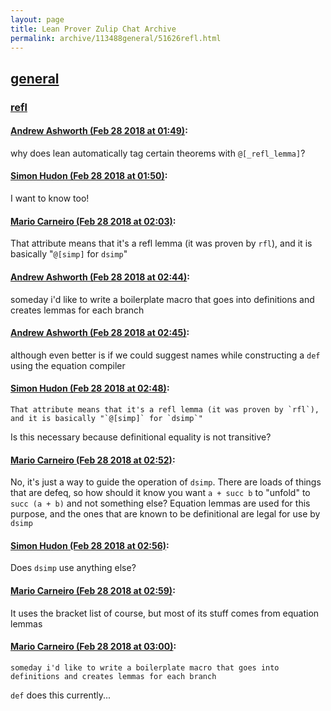 ```yaml
---
layout: page
title: Lean Prover Zulip Chat Archive 
permalink: archive/113488general/51626refl.html
---
```


## [general](index.html)
### [refl](51626refl.html)

#### [Andrew Ashworth (Feb 28 2018 at 01:49)](https://leanprover.zulipchat.com/#narrow/stream/113488-general/topic/refl/near/123067472):
why does lean automatically tag certain theorems with `@[_refl_lemma]`?

#### [Simon Hudon (Feb 28 2018 at 01:50)](https://leanprover.zulipchat.com/#narrow/stream/113488-general/topic/refl/near/123067521):
I want to know too!

#### [Mario Carneiro (Feb 28 2018 at 02:03)](https://leanprover.zulipchat.com/#narrow/stream/113488-general/topic/refl/near/123068042):
That attribute means that it's a refl lemma (it was proven by `rfl`), and it is basically "`@[simp]` for `dsimp`"

#### [Andrew Ashworth (Feb 28 2018 at 02:44)](https://leanprover.zulipchat.com/#narrow/stream/113488-general/topic/refl/near/123069575):
someday i'd like to write a boilerplate macro that goes into definitions and creates lemmas for each branch

#### [Andrew Ashworth (Feb 28 2018 at 02:45)](https://leanprover.zulipchat.com/#narrow/stream/113488-general/topic/refl/near/123069589):
although even better is if we could suggest names while  constructing a `def` using the equation compiler

#### [Simon Hudon (Feb 28 2018 at 02:48)](https://leanprover.zulipchat.com/#narrow/stream/113488-general/topic/refl/near/123069726):
```quote
That attribute means that it's a refl lemma (it was proven by `rfl`), and it is basically "`@[simp]` for `dsimp`"
```
Is this necessary because definitional equality is not transitive?

#### [Mario Carneiro (Feb 28 2018 at 02:52)](https://leanprover.zulipchat.com/#narrow/stream/113488-general/topic/refl/near/123069868):
No, it's just a way to guide the operation of `dsimp`. There are loads of things that are defeq, so how should it know you want `a + succ b` to "unfold" to `succ (a + b)` and not something else? Equation lemmas are used for this purpose, and the ones that are known to be definitional are legal for use by `dsimp`

#### [Simon Hudon (Feb 28 2018 at 02:56)](https://leanprover.zulipchat.com/#narrow/stream/113488-general/topic/refl/near/123069975):
Does `dsimp` use anything else?

#### [Mario Carneiro (Feb 28 2018 at 02:59)](https://leanprover.zulipchat.com/#narrow/stream/113488-general/topic/refl/near/123070051):
It uses the bracket list of course, but most of its stuff comes from equation lemmas

#### [Mario Carneiro (Feb 28 2018 at 03:00)](https://leanprover.zulipchat.com/#narrow/stream/113488-general/topic/refl/near/123070113):
```quote
someday i'd like to write a boilerplate macro that goes into definitions and creates lemmas for each branch
```
`def` does this currently...

